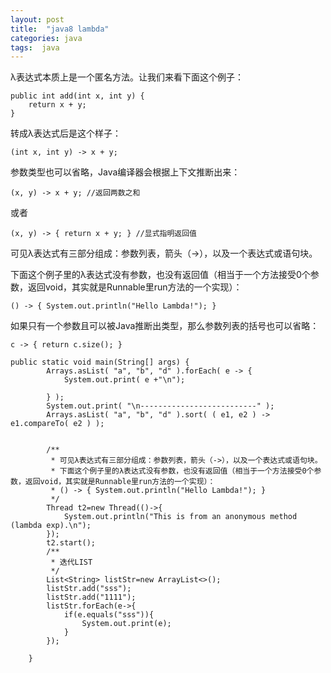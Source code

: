 ```yaml
---
layout: post
title:  "java8 lambda"
categories: java
tags:  java
---
```





λ表达式本质上是一个匿名方法。让我们来看下面这个例子：

    public int add(int x, int y) {
        return x + y;
    }


<!--more-->

转成λ表达式后是这个样子：
    
    (int x, int y) -> x + y;

参数类型也可以省略，Java编译器会根据上下文推断出来：

    (x, y) -> x + y; //返回两数之和
 
或者

    (x, y) -> { return x + y; } //显式指明返回值

可见λ表达式有三部分组成：参数列表，箭头（->），以及一个表达式或语句块。

下面这个例子里的λ表达式没有参数，也没有返回值（相当于一个方法接受0个参数，返回void，其实就是Runnable里run方法的一个实现）：

    () -> { System.out.println("Hello Lambda!"); }

如果只有一个参数且可以被Java推断出类型，那么参数列表的括号也可以省略：

    c -> { return c.size(); }
```
public static void main(String[] args) {
		Arrays.asList( "a", "b", "d" ).forEach( e -> {
			System.out.print( e +"\n");

		} );
		System.out.print( "\n--------------------------" );
		Arrays.asList( "a", "b", "d" ).sort( ( e1, e2 ) -> e1.compareTo( e2 ) );


		/**
		 * 可见λ表达式有三部分组成：参数列表，箭头（->），以及一个表达式或语句块。
		 * 下面这个例子里的λ表达式没有参数，也没有返回值（相当于一个方法接受0个参数，返回void，其实就是Runnable里run方法的一个实现）：
		 * () -> { System.out.println("Hello Lambda!"); }
		 */
		Thread t2=new Thread(()->{
			System.out.println("This is from an anonymous method (lambda exp).\n");
		});
		t2.start();
		/**
		 * 迭代LIST
		 */
		List<String> listStr=new ArrayList<>();
		listStr.add("sss");
		listStr.add("1111");
		listStr.forEach(e->{
			if(e.equals("sss")){
				System.out.print(e);
			}
		});

	}
```
